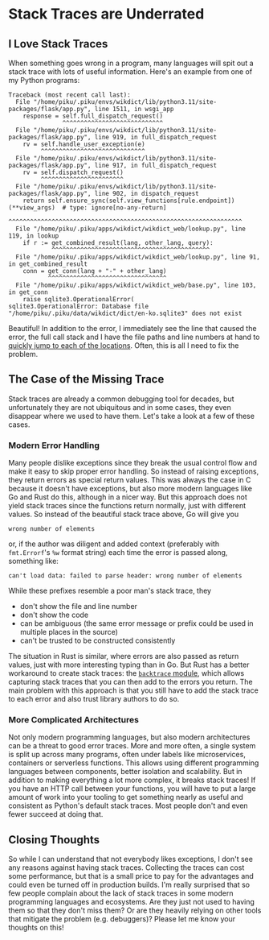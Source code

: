 # Stack Traces are Underrated

## I Love Stack Traces
When something goes wrong in a program, many languages will spit out a stack trace with lots of useful information. Here's an example from one of my Python programs:

```
Traceback (most recent call last):
  File "/home/piku/.piku/envs/wikdict/lib/python3.11/site-packages/flask/app.py", line 1511, in wsgi_app
    response = self.full_dispatch_request()
               ^^^^^^^^^^^^^^^^^^^^^^^^^^^^
  File "/home/piku/.piku/envs/wikdict/lib/python3.11/site-packages/flask/app.py", line 919, in full_dispatch_request
    rv = self.handle_user_exception(e)
         ^^^^^^^^^^^^^^^^^^^^^^^^^^^^^
  File "/home/piku/.piku/envs/wikdict/lib/python3.11/site-packages/flask/app.py", line 917, in full_dispatch_request
    rv = self.dispatch_request()
         ^^^^^^^^^^^^^^^^^^^^^^^
  File "/home/piku/.piku/envs/wikdict/lib/python3.11/site-packages/flask/app.py", line 902, in dispatch_request
    return self.ensure_sync(self.view_functions[rule.endpoint])(**view_args)  # type: ignore[no-any-return]
           ^^^^^^^^^^^^^^^^^^^^^^^^^^^^^^^^^^^^^^^^^^^^^^^^^^^^^^^^^^^^^^^^^
  File "/home/piku/.piku/apps/wikdict/wikdict_web/lookup.py", line 119, in lookup
    if r := get_combined_result(lang, other_lang, query):
            ^^^^^^^^^^^^^^^^^^^^^^^^^^^^^^^^^^^^^^^^^^^^
  File "/home/piku/.piku/apps/wikdict/wikdict_web/lookup.py", line 91, in get_combined_result
    conn = get_conn(lang + "-" + other_lang)
           ^^^^^^^^^^^^^^^^^^^^^^^^^^^^^^^^^
  File "/home/piku/.piku/apps/wikdict/wikdict_web/base.py", line 103, in get_conn
    raise sqlite3.OperationalError(
sqlite3.OperationalError: Database file "/home/piku/.piku/data/wikdict/dict/en-ko.sqlite3" does not exist
```

Beautiful! In addition to the error, I immediately see the line that
caused the error, the full call stack and I have the file paths and line
numbers at hand to [quickly jump to each of the locations](https://github.com/karlb/vim-pytest-traceback).
Often, this is all I need to fix the problem.

## The Case of the Missing Trace

Stack traces are already a common debugging tool for decades, but unfortunately they are not ubiquitous and in some cases, they even disappear where we used to have them.
Let's take a look at a few of these cases.

### Modern Error Handling

Many people dislike exceptions since they break the usual control flow and make it easy to skip proper error handling. So instead of raising exceptions, they return errors as special return values. This was always the case in C because it doesn't have exceptions, but also more modern languages like Go and Rust do this, although in a nicer way. But this approach does not yield stack traces since the functions return normally, just with different values. So instead of the beautiful stack trace above, Go will give you

```
wrong number of elements
```

or, if the author was diligent and added context (preferably with `fmt.Errorf`'s `%w` format string) each time the error is passed along, something like:

```
can't load data: failed to parse header: wrong number of elements
```

While these prefixes resemble a poor man's stack trace, they
* don't show the file and line number
* don't show the code
* can be ambiguous (the same error message or prefix could be used in multiple places in the source)
* can't be trusted to be constructed consistently

The situation in Rust is similar, where errors are also passed as return values, just with more interesting typing than in Go. But Rust has a better workaround to create stack traces: the [`backtrace` module](https://doc.rust-lang.org/std/backtrace/index.html), which allows capturing stack traces that you can then add to the errors you return. The main problem with this approach is that you still have to add the stack trace to each error and also trust library authors to do so.

### More Complicated Architectures

Not only modern programming languages, but also modern architectures can be a threat to good error traces.
More and more often, a single system is split up across many programs, often under labels like microservices, containers or serverless functions.
This allows using different programming languages between components, better isolation and scalability.
But in addition to making everything a lot more complex, it breaks stack traces!
If you have an HTTP call between your functions, you will have to put a large amount of work into your tooling to get something nearly as useful and consistent as Python's default stack traces. Most people don't and even fewer succeed at doing that.

## Closing Thoughts

So while I can understand that not everybody likes exceptions, I don't see any reasons against having stack traces. Collecting the traces can cost some performance, but that is a small price to pay for the advantages and could even be turned off in production builds.
I'm really surprised that so few people complain about the lack of stack traces in some modern programming languages and ecosystems. Are they just not used to having them so that they don't miss them? Or are they heavily relying on other tools that mitigate the problem (e.g. debuggers)?
Please let me know your thoughts on this!
